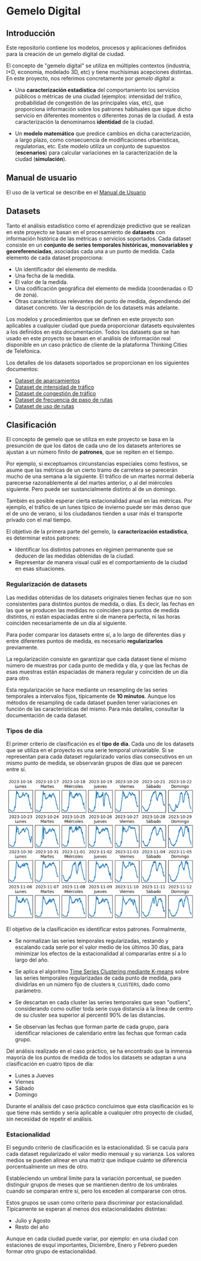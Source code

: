 # Gemelo Digital

## Introducción

Este repositorio contiene los modelos, procesos y aplicaciones definidos para la creación de un gemelo digital de ciudad.

El concepto de "gemelo digital" se utiliza en múltiples contextos (industria, I+D, economía, modelado 3D, etc) y tiene muchísimas acepciones distintas. En este proyecto, nos referimos concretamente por *gemelo digital* a:

- Una **caracterización estadística** del comportamiento los servicios públicos o métricas de una ciudad (ejemplos: intensidad del tráfico, probabilidad de congestión de las principales vías, etc), que proporciona información sobre los patrones habituales que sigue dicho servicio en diferentes momentos o diferentes zonas de la ciudad. A esta caracterización la denominamos **identidad** de la ciudad.

- Un **modelo matemático** que predice cambios en dicha caracterización, a largo plazo, como consecuencia de modificaciones urbanísticas, regulatorias, etc. Este modelo utiliza un conjunto de supuestos (**escenarios**) para calcular variaciones en la caracterización de la ciudad (**simulación**).

## Manual de usuario

El uso de la vertical se describe en el [Manual de Usuario](./usuario/README.md)

## Datasets

Tanto el análisis estadístico como el aprendizaje predictivo que se realizan en este proyecto se basan en el procesamiento de **datasets** con información histórica de las métricas o servicios soportados. Cada dataset consiste en un **conjunto de series temporales históricas, monovariables y georeferenciadas**, asociadas cada una a un punto de medida. Cada elemento de cada dataset proporciona:

- Un identificador del elemento de medida.
- Una fecha de la medida.
- El valor de la medida.
- Una codificación geográfica del elemento de medida (coordenadas o ID de zona).
- Otras características relevantes del punto de medida, dependiendo del dataset concreto. Ver la descripción de los datasets más adelante.

Los modelos y procedimientos que se definen en este proyecto son aplicables a cualquier ciudad que pueda proporcionar datasets equivalentes a los definidos en esta documentación. 
Todos los datasets que se han usado en este proyecto se basan en el análisis de información real disponible en un caso práctico de cliente de la plataforma Thinking Cities de Telefónica.

Los detalles de los datasets soportados se proporcionan en los siguientes documentos:

- [Dataset de aparcamientos](datasets/OffStreetParking.md)
- [Dataset de intensidad de tráfico](datasets/TrafficIntensity.md)
- [Dataset de congestión de tráfico](datasets/TrafficCongestion.md)
- [Dataset de frecuencia de paso de rutas](datasets/RouteSchedule.md)
- [Dataset de uso de rutas](datasets/RouteIntensity.md)

## Clasificación

El concepto de gemelo que se utiliza en este proyecto se basa en la presunción de que los datos de cada uno de los datasets anteriores se ajustan a un número finito de **patrones**, que se repiten en el tiempo.

Por ejemplo, si exceptuamos circunstancias especiales como festivos, se asume que las métricas de un cierto tramo de carretera se parecerán mucho de una semana a la siguiente. El tráfico de un martes normal debería parecerse razonablemente al del martes anterior, o al del miércoles siguiente. Pero puede ser sustancialmente distinto al de un domingo.

También es posible esperar cierta estacionalidad anual en las métricas. Por ejemplo, el tráfico de un lunes típico de invierno puede ser más denso que el de uno de verano, si los ciudadanos tienden a usar más el transporte privado con el mal tiempo.

El objetivo de la primera parte del gemelo, la **caracterización estadística**, es determinar estos patrones:

- Identificar los distintos patrones en régimen permanente que se deducen de las medidas obtenidas de la ciudad.
- Representar de manera visual cuál es el comportamiento de la ciudad en esas situaciones.

### Regularización de datasets

Las medidas obtenidas de los datasets originales tienen fechas que no son consistentes para distintos puntos de medida, o días. Es decir, las fechas en las que se producen las medidas no coinciden para puntos de medida distintos, ni están espaciadas entre sí de manera perfecta, ni las horas coinciden necesariamente de un día al siguiente.

Para poder comparar los datasets entre sí, a lo largo de diferentes días y entre diferentes puntos de medida, es necesario **regularizarlos** previamente.

La regularización consiste en garantizar que cada dataset tiene el mismo número de muestras por cada punto de medida y día, y que las fechas de esas muestras están espaciadas de manera regular y coinciden de un día para otro.

Esta regularización se hace mediante un resampling de las series temporales a intervalos fijos, típicamente de **10 minutos**. Aunque los métodos de resampling de cada dataset pueden tener variaciones en función de las características del mismo. Para más detalles, consultar la documentación de cada dataset.

### Tipos de día

El primer criterio de clasificación es el **tipo de día**. Cada uno de los datasets que se utiliza en el proyecto es una serie temporal univariable. Si se representan para cada dataset regularizado varios días consecutivos en un mismo punto de medida, se observarán grupos de días que se parecen entre sí.

![tipos de día](./notebook/daytype.png)

El objetivo de la clasificación es identificar estos patrones. Formalmente,

- Se normalizan las series temporales regularizadas, restando y escalando cada serie por el valor medio de los últimos 30 días, para minimizar los efectos de la estacionalidad al compararlas entre sí a lo largo del año.

- Se aplica el algoritmo [Time Series Clustering mediante K-means](https://www.kaggle.com/code/izzettunc/introduction-to-time-series-clustering) sobre las series temporales regularizadas de cada punto de medida, para dividirlas en un número fijo de clusters `N_CLUSTERS`, dado como parámetro.

- Se descartan en cada cluster las series temporales que sean "outliers", considerando como outlier toda serie cuya distancia a la línea de centro de su cluster sea superior al percentil 90% de las distancias.

- Se observan las fechas que forman parte de cada grupo, para identificar relaciones de calendario entre las fechas que forman cada grupo.

Del análisis realizado en el caso práctico, se ha encontrado que la inmensa mayoría de los puntos de medida de todos los datasets se adaptan a una clasificación en cuatro tipos de día:

- Lunes a Jueves
- Viernes
- Sábado
- Domingo

Durante el análisis del caso práctico concluimos que esta clasificación es lo que tiene más sentido y sería aplicable a cualquier otro proyecto de ciudad, sin necesidad de repetir el análisis.

### Estacionalidad

El segundo criterio de clasificación es la estacionalidad. Si se cacula para cada dataset regularizado el valor medio mensual y su varianza. Los valores medios se pueden alinear en una matriz que indique cuánto se diferencia porcentualmente un mes de otro.

Estableciendo un umbral límite para la variación porcentual, se pueden distinguir grupos de meses que se mantienen dentro de los umbrales cuando se comparan entre sí, pero los exceden al compararse con otros.

Estos grupos se usan como criterio para discriminar por estacionalidad. Típicamente se esperan al menos dos estacionalidades distintas:

- Julio y Agosto
- Resto del año

Aunque en cada ciudad puede variar, por ejemplo: en una ciudad con estaciones de esquí importantes, Diciembre, Enero y Febrero pueden formar otro grupo de estacionalidad.
